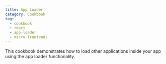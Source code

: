 ```yaml
---
title: App Loader
category: Cookbook
tag:
  - cookbook
  - react
  - app-loader
  - micro-frontends
---
```


This cookbook demonstrates how to load other applications inside your app using the app loader functionality.

<!-- @include: ../../../cookbooks/app-react-apploader/README.md -->
